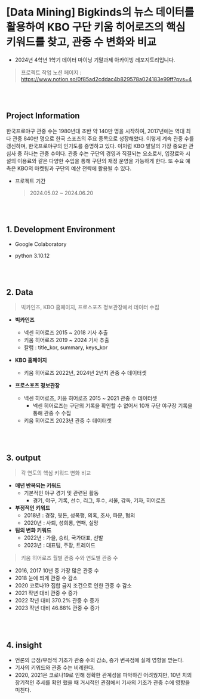 # [Data Mining] Bigkinds의 뉴스 데이터를 활용하여 KBO 구단 키움 히어로즈의 핵심 키워드를 찾고, 관중 수 변화와 비교
- 2024년 4학년 1학기 데이터 마이닝 기말과제 아카이빙 레포지토리입니다.
> 프로젝트 작업 노션 페이지 : https://www.notion.so/0f85ad2cddac4b829578a024183e99ff?pvs=4

<br/><br/>

## Project Information

 한국프로야구 관중 수는 1980년대 초반 약 140만 명을 시작하여, 2017년에는 역대 최다 관중 840만 명으로 한국 스포츠의 주요 종목으로 성장해왔다. 이렇게 계속 관중 수를 갱신하며, 한국프로야구의 인기도를 증명하고 있다. 이처럼 KBO 발달의 가장 중요한 관심사 중 하나는 관중 수이다. 관중 수는 구단의 경영과 직결되는 요소로서, 입장료와 시설의 이용료와 같은 다양한 수입을 통해 구단의 재정 운영을 가능하게 한다. 또 수요 예측은 KBO의 마켓팅과 구단의 예산 전략에 활용될 수 있다.
- 프로젝트 기간
  > 2024.05.02 ~ 2024.06.20

<br/><br/>
## 1. Development Environment
- Google Colaboratory
- python 3.10.12

  <br/><br/>
## 2. Data
> 빅카인즈, KBO 홈페이지, 프로스포츠 정보관장에서 데이터 수집
  - **빅카인즈**
    - 넥센 히어로즈 2015 ~ 2018 기사 추출
    - 키움 히어로즈 2019 ~ 2024 기사 추출
    - 칼럼 : title_kor, summary, keys_kor
      
  - **KBO 홈페이지**
    - 키움 히어로즈 2022년, 2024년 2년치 관중 수 데이터셋

  - **프로스포츠 정보관장**
    - 넥센 히어로즈, 키움 히어로즈 2015 ~ 2021 관중 수 데이터셋
       - 넥센 히어로즈는 구단의 기록을 확인할 수 없어서 10개 구단 야구장 기록을 통해 관중 수 수집
    - 키움 히어로즈 2023년 관중 수 데이터셋

  <br/><br/>
## 3. output
> 각 연도의 핵심 키워드 변화 비교
 - **매년 반복되는 키워드**
   - 기본적인 야구 경기 및 관련된 활동
     - 경기, 야구, 기록, 선수, 리그, 투수, 서울, 감독, 기자, 히어로즈
 - **부정적인 키워드**
    - 2018년 : 경찰, 뒷돈, 성폭행, 의혹, 조사, 파문, 혐의
    - 2020년 : 사퇴, 성희롱, 연패, 실망
 - **팀의 변화 키워드**
   - 2022년 : 가을, 승리, 국가대표, 선발
   - 2023년 : 대표팀, 주장, 트레이드

> 키움 히어로즈 월별 관중 수와 연도별 관중 수
 - 2016, 2017 10년 중 가장 많은 관중 수
 - 2018 눈에 띄게 관중 수 감소
 - 2020 코로나19 집합 금지 조건으로 인한 관중 수 감소
 - 2021 작년 대비 관중 수 증가
 - 2022 작년 대비 370.2% 관중 수 증가
 - 2023 작년 대비 46.88% 관중 수 증가


  <br/><br/>
## 4. insight
 - 언론의 긍정/부정적 기조가 관중 수의 감소, 증가 변곡점에 실제 영향을 받는다.
 - 기사의 키워드와 관중 수는 비례한다.
 - 2020, 2021은 코로나19로 인해 정확한 관계성을 파악하긴 어려웠지만, 10년 치의 장기적인 추세를 확인 했을 때 거시적인 관점에서 기사의 기조가 관중 수에 영향을 미친다. 
